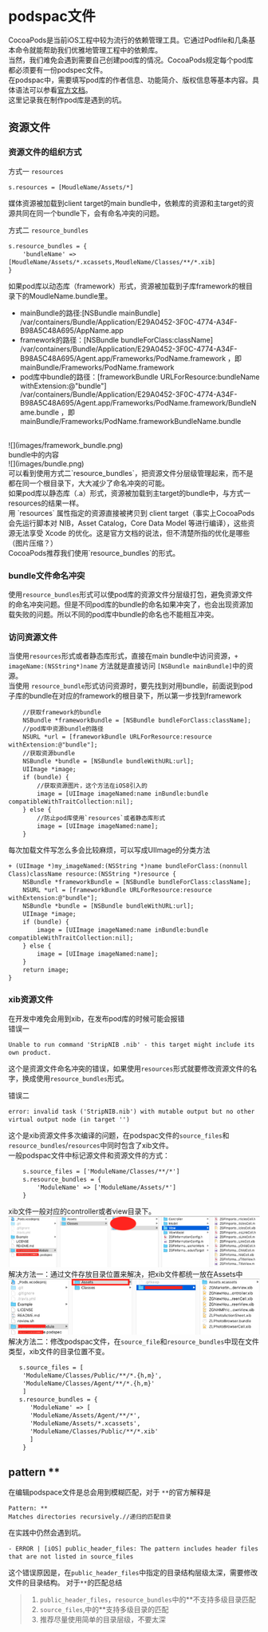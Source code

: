 # podspac文件
CocoaPods是当前iOS工程中较为流行的依赖管理工具。它通过Podfile和几条基本命令就能帮助我们优雅地管理工程中的依赖库。<br/>
当然，我们难免会遇到需要自己创建pod库的情况。CocoaPods规定每个pod库都必须要有一份podspec文件。<br/>
在podspac中，需要填写pod库的作者信息、功能简介、版权信息等基本内容。具体语法可以参看[官方文档](https://guides.cocoapods.org/syntax/podspec.html)。<br/>
这里记录我在制作pod库是遇到的坑。

## 资源文件

### 资源文件的组织方式
方式一 `resources`
```
s.resources = [MoudleName/Assets/*]
```
媒体资源被加载到client target的main bundle中，依赖库的资源和主target的资源共同在同一个bundle下，会有命名冲突的问题。

方式二 `resource_bundles`
```
s.resource_bundles = {
    'bundleName' => [MoudleName/Assets/*.xcassets,MoudleName/Classes/**/*.xib]
}
```
如果pod库以动态库（framework）形式，资源被加载到子库framework的根目录下的MoudleName.bundle里。
* mainBundle的路径:[NSBundle mainBundle] /var/containers/Bundle/Application/E29A0452-3F0C-4774-A34F-B98A5C48A695/AppName.app  
* framework的路径：[NSBundle bundleForClass:className] /var/containers/Bundle/Application/E29A0452-3F0C-4774-A34F-B98A5C48A695/Agent.app/Frameworks/PodName.framework ，即mainBundle/Frameworks/PodName.framework  
* pod库中bundle的路径：[frameworkBundle URLForResource:bundleName withExtension:@"bundle"]  /var/containers/Bundle/Application/E29A0452-3F0C-4774-A34F-B98A5C48A695/Agent.app/Frameworks/PodName.framework/BundleName.bundle ，即mainBundle/Frameworks/PodName.frameworkBundleName.bundle 
<br/>
![](images/framework_bundle.png) 
<br/>bundle中的内容<br/>
![](images/bundle.png) 
<br/>
可以看到使用方式二`resource_bundles`，把资源文件分层级管理起来，而不是都在同一个根目录下，大大减少了命名冲突的可能。<br/>
如果pod库以静态库（.a）形式，资源被加载到主target的bundle中，与方式一resources的结果一样。<br/>
用 `resources` 属性指定的资源直接被拷贝到 client target（事实上CocoaPods会先运行脚本对 NIB，Asset Catalog，Core Data Model 等进行编译），这些资源无法享受 Xcode 的优化。这是官方文档的说法，但不清楚所指的优化是哪些（图片压缩？）<br/>
CocoaPods推荐我们使用`resource_bundles`的形式。

### bundle文件命名冲突
使用`resource_bundles`形式可以使pod库的资源文件分层级打包，避免资源文件的命名冲突问题。但是不同pod库的bundle的命名如果冲突了，也会出现资源加载失败的问题。所以不同的pod库中bundle的命名也不能相互冲突。

### 访问资源文件
当使用`resources`形式或者静态库形式，直接在main bundle中访问资源，`+ imageName:(NSString*)name` 方法就是直接访问 `[NSBundle mainBundle]`中的资源。<br/>
当使用 `resource_bundle`形式访问资源时，要先找到对用bundle，前面说到pod子库的bundle在对应的framework的根目录下，所以第一步找到framework
```
    //获取framework的bundle
    NSBundle *frameworkBundle = [NSBundle bundleForClass:className];
    //pod库中资源bundle的路径
    NSURL *url = [frameworkBundle URLForResource:resource withExtension:@"bundle"];
    //获取资源bundle
    NSBundle *bundle = [NSBundle bundleWithURL:url];
    UIImage *image;
    if (bundle) {
        //获取资源图片，这个方法在iOS8引入的
        image = [UIImage imageNamed:name inBundle:bundle compatibleWithTraitCollection:nil];
    } else {
        //防止pod库使用`resources`或者静态库形式
        image = [UIImage imageNamed:name];
    }
```
每次加载文件写怎么多会比较麻烦，可以写成UIImage的分类方法
```
+ (UIImage *)my_imageNamed:(NSString *)name bundleForClass:(nonnull Class)className resource:(NSString *)resource {
    NSBundle *frameworkBundle = [NSBundle bundleForClass:className];
    NSURL *url = [frameworkBundle URLForResource:resource withExtension:@"bundle"];
    NSBundle *bundle = [NSBundle bundleWithURL:url];
    UIImage *image;
    if (bundle) {
        image = [UIImage imageNamed:name inBundle:bundle compatibleWithTraitCollection:nil];
    } else {
        image = [UIImage imageNamed:name];
    }
    return image;
}
```

### xib资源文件
在开发中难免会用到xib，在发布pod库的时候可能会报错<br/>
错误一
```
Unable to run command 'StripNIB .nib' - this target might include its own product.
```
这个是资源文件命名冲突的错误，如果使用`resources`形式就要修改资源文件的名字，换成使用`resource_bundles`形式。<br/>

错误二
 ```
 error: invalid task ('StripNIB.nib') with mutable output but no other virtual output node (in target '')
 ```
这个是xib资源文件多次编译的问题，在podspac文件的`source_files`和`resource_bundles`/`resources`中同时包含了xib文件。<br/>
一般podspac文件中标记源文件和资源文件的方式：
```
    s.source_files = ['ModuleName/Classes/**/*']
    s.resource_bundles = {
        'ModuleName' => ['ModuleName/Assets/*']
    }
```
xib文件一般对应的controller或者view目录下。 <br/>
![](images/ClassXib.png)
解决方法一：通过文件存放目录位置来解决，把xib文件都统一放在Assets中 <br/>
![](images/AssetXib.png)
<br/>
解决方法二：修改podspac文件，在`source_file`和`resource_bundles`中现在文件类型，xib文件的目录位置不变。
<br/>
```
   s.source_files = [
    'ModuleName/Classes/Public/**/*.{h,m}',
    'ModuleName/Classes/Agent/**/*.{h,m}'
    ]
   s.resource_bundles = {
      'ModuleName' => [
      'ModuleName/Assets/Agent/**/*',
      'ModuleName/Assets/*.xcassets',
      'ModuleName/Classes/Public/**/*.xib'
      ]
    }
```

## pattern **
在编辑podspace文件是总会用到模糊匹配，对于 `**`的官方解释是
```
Pattern: **
Matches directories recursively.//递归的匹配目录
```
在实践中仍然会遇到坑。
```
- ERROR | [iOS] public_header_files: The pattern includes header files that are not listed in source_files
```
这个错误原因是，在`public_header_files`中指定的目录结构层级太深，需要修改文件的目录结构。
对于`**`的匹配总结
> 1. `public_header_files`，`resource_bundles`中的**不支持多级目录匹配
> 2. `source_files`,中的**支持多级目录的匹配
> 3. 推荐尽量使用简单的目录层级，不要太深






